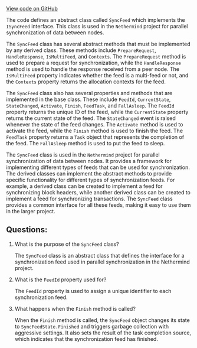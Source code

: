 [View code on GitHub](https://github.com/nethermindeth/nethermind/Nethermind.Synchronization/ParallelSync/SyncFeed.cs)

The code defines an abstract class called `SyncFeed` which implements the `ISyncFeed` interface. This class is used in the `Nethermind` project for parallel synchronization of data between nodes. 

The `SyncFeed` class has several abstract methods that must be implemented by any derived class. These methods include `PrepareRequest`, `HandleResponse`, `IsMultiFeed`, and `Contexts`. The `PrepareRequest` method is used to prepare a request for synchronization, while the `HandleResponse` method is used to handle the response received from a peer node. The `IsMultiFeed` property indicates whether the feed is a multi-feed or not, and the `Contexts` property returns the allocation contexts for the feed.

The `SyncFeed` class also has several properties and methods that are implemented in the base class. These include `FeedId`, `CurrentState`, `StateChanged`, `Activate`, `Finish`, `FeedTask`, and `FallAsleep`. The `FeedId` property returns the unique ID of the feed, while the `CurrentState` property returns the current state of the feed. The `StateChanged` event is raised whenever the state of the feed changes. The `Activate` method is used to activate the feed, while the `Finish` method is used to finish the feed. The `FeedTask` property returns a `Task` object that represents the completion of the feed. The `FallAsleep` method is used to put the feed to sleep.

The `SyncFeed` class is used in the `Nethermind` project for parallel synchronization of data between nodes. It provides a framework for implementing different types of feeds that can be used for synchronization. The derived classes can implement the abstract methods to provide specific functionality for different types of synchronization feeds. For example, a derived class can be created to implement a feed for synchronizing block headers, while another derived class can be created to implement a feed for synchronizing transactions. The `SyncFeed` class provides a common interface for all these feeds, making it easy to use them in the larger project.
## Questions: 
 1. What is the purpose of the `SyncFeed` class?
    
    The `SyncFeed` class is an abstract class that defines the interface for a synchronization feed used in parallel synchronization in the Nethermind project.

2. What is the `FeedId` property used for?
    
    The `FeedId` property is used to assign a unique identifier to each synchronization feed.

3. What happens when the `Finish` method is called?
    
    When the `Finish` method is called, the `SyncFeed` object changes its state to `SyncFeedState.Finished` and triggers garbage collection with aggressive settings. It also sets the result of the task completion source, which indicates that the synchronization feed has finished.